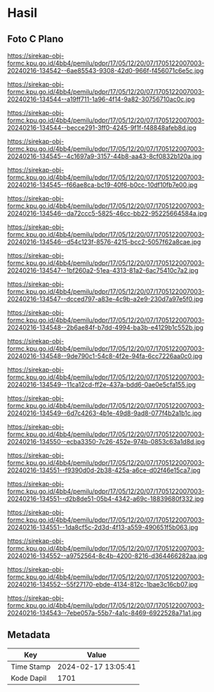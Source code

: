 # Hasil

## Foto C Plano

https://sirekap-obj-formc.kpu.go.id/4bb4/pemilu/pdpr/17/05/12/20/07/1705122007003-20240216-134542--6ae85543-9308-42d0-966f-f456071c6e5c.jpg

https://sirekap-obj-formc.kpu.go.id/4bb4/pemilu/pdpr/17/05/12/20/07/1705122007003-20240216-134544--a19ff711-1a96-4f14-9a82-30756710ac0c.jpg

https://sirekap-obj-formc.kpu.go.id/4bb4/pemilu/pdpr/17/05/12/20/07/1705122007003-20240216-134544--becce291-3ff0-4245-9f1f-f48848afeb8d.jpg

https://sirekap-obj-formc.kpu.go.id/4bb4/pemilu/pdpr/17/05/12/20/07/1705122007003-20240216-134545--4c1697a9-3157-44b8-aa43-8cf0832b120a.jpg

https://sirekap-obj-formc.kpu.go.id/4bb4/pemilu/pdpr/17/05/12/20/07/1705122007003-20240216-134545--f66ae8ca-bc19-40f6-b0cc-10df10fb7e00.jpg

https://sirekap-obj-formc.kpu.go.id/4bb4/pemilu/pdpr/17/05/12/20/07/1705122007003-20240216-134546--da72ccc5-5825-46cc-bb22-95225664584a.jpg

https://sirekap-obj-formc.kpu.go.id/4bb4/pemilu/pdpr/17/05/12/20/07/1705122007003-20240216-134546--d54c123f-8576-4215-bcc2-5057f62a8cae.jpg

https://sirekap-obj-formc.kpu.go.id/4bb4/pemilu/pdpr/17/05/12/20/07/1705122007003-20240216-134547--1bf260a2-51ea-4313-81a2-6ac75410c7a2.jpg

https://sirekap-obj-formc.kpu.go.id/4bb4/pemilu/pdpr/17/05/12/20/07/1705122007003-20240216-134547--dcced797-a83e-4c9b-a2e9-230d7a97e5f0.jpg

https://sirekap-obj-formc.kpu.go.id/4bb4/pemilu/pdpr/17/05/12/20/07/1705122007003-20240216-134548--2b6ae84f-b7dd-4994-ba3b-e4129b1c552b.jpg

https://sirekap-obj-formc.kpu.go.id/4bb4/pemilu/pdpr/17/05/12/20/07/1705122007003-20240216-134548--9de790c1-54c8-4f2e-94fa-6cc7226aa0c0.jpg

https://sirekap-obj-formc.kpu.go.id/4bb4/pemilu/pdpr/17/05/12/20/07/1705122007003-20240216-134549--11ca12cd-ff2e-437a-bdd6-0ae0e5cfa155.jpg

https://sirekap-obj-formc.kpu.go.id/4bb4/pemilu/pdpr/17/05/12/20/07/1705122007003-20240216-134549--6d7c4263-4b1e-49d8-9ad8-077f4b2a1b1c.jpg

https://sirekap-obj-formc.kpu.go.id/4bb4/pemilu/pdpr/17/05/12/20/07/1705122007003-20240216-134550--ecba3350-7c26-452e-974b-0853c63a1d8d.jpg

https://sirekap-obj-formc.kpu.go.id/4bb4/pemilu/pdpr/17/05/12/20/07/1705122007003-20240216-134551--f9390d0d-2b38-425a-a6ce-d02f46e15ca7.jpg

https://sirekap-obj-formc.kpu.go.id/4bb4/pemilu/pdpr/17/05/12/20/07/1705122007003-20240216-134551--d2b8de51-05b4-4342-a69c-18839680f332.jpg

https://sirekap-obj-formc.kpu.go.id/4bb4/pemilu/pdpr/17/05/12/20/07/1705122007003-20240216-134551--1da8cf5c-2d3d-4f13-a559-490651f5b063.jpg

https://sirekap-obj-formc.kpu.go.id/4bb4/pemilu/pdpr/17/05/12/20/07/1705122007003-20240216-134552--a9752564-8c4b-4200-8216-d364466282aa.jpg

https://sirekap-obj-formc.kpu.go.id/4bb4/pemilu/pdpr/17/05/12/20/07/1705122007003-20240216-134552--55f27170-ebde-4134-812c-1bae3c16cb07.jpg

https://sirekap-obj-formc.kpu.go.id/4bb4/pemilu/pdpr/17/05/12/20/07/1705122007003-20240216-134543--7ebe057a-55b7-4a1c-8469-6922528a71a1.jpg


## Metadata

| Key        | Value               |
| ---------- | ------------------- |
| Time Stamp | 2024-02-17 13:05:41 |
| Kode Dapil | 1701                |



